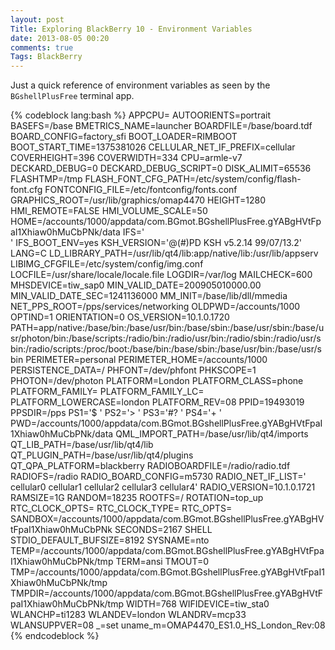 ```yaml
---
layout: post
Title: Exploring BlackBerry 10 - Environment Variables
date: 2013-08-05 00:20
comments: true
Tags: BlackBerry
---
```


Just a quick reference of environment variables as seen by the 
`BGshellPlusFree` terminal app.

{% codeblock lang:bash %}
APPCPU=
AUTOORIENTS=portrait
BASEFS=/base
BMETRICS_NAME=launcher
BOARDFILE=/base/board.tdf
BOARD_CONFIG=factory_sfi
BOOT_LOADER=RIMBOOT
BOOT_START_TIME=1375381026
CELLULAR_NET_IF_PREFIX=cellular
COVERHEIGHT=396
COVERWIDTH=334
CPU=armle-v7
DECKARD_DEBUG=0
DECKARD_DEBUG_SCRIPT=0
DISK_ALIMIT=65536
FLASHTMP=/tmp
FLASH_FONT_CFG_PATH=/etc/system/config/flash-font.cfg
FONTCONFIG_FILE=/etc/fontconfig/fonts.conf
GRAPHICS_ROOT=/usr/lib/graphics/omap4470
HEIGHT=1280
HMI_REMOTE=FALSE
HMI_VOLUME_SCALE=50
HOME=/accounts/1000/appdata/com.BGmot.BGshellPlusFree.gYABgHVtFpaI1Xhiaw0hMuCbPNk/data
IFS='   
'
IFS_BOOT_ENV=yes
KSH_VERSION='@(#)PD KSH v5.2.14 99/07/13.2'
LANG=C
LD_LIBRARY_PATH=/usr/lib/qt4/lib:app/native/lib:/usr/lib/appserv
LIBIMG_CFGFILE=/etc/system/config/img.conf
LOCFILE=/usr/share/locale/locale.file
LOGDIR=/var/log
MAILCHECK=600
MHSDEVICE=tiw_sap0
MIN_VALID_DATE=200905010000.00
MIN_VALID_DATE_SEC=1241136000
MM_INIT=/base/lib/dll/mmedia
NET_PPS_ROOT=/pps/services/networking
OLDPWD=/accounts/1000
OPTIND=1
ORIENTATION=0
OS_VERSION=10.1.0.1720
PATH=app/native:/base/bin:/base/usr/bin:/base/sbin:/base/usr/sbin:/base/usr/photon/bin:/base/scripts:/radio/bin:/radio/usr/bin:/radio/sbin:/radio/usr/sbin:/radio/scripts:/proc/boot:/base/bin:/base/sbin:/base/usr/bin:/base/usr/sbin
PERIMETER=personal
PERIMETER_HOME=/accounts/1000
PERSISTENCE_DATA=/
PHFONT=/dev/phfont
PHKSCOPE=1
PHOTON=/dev/photon
PLATFORM=London
PLATFORM_CLASS=phone
PLATFORM_FAMILY=
PLATFORM_FAMILY_LC=
PLATFORM_LOWERCASE=london
PLATFORM_REV=08
PPID=19493019
PPSDIR=/pps
PS1='$ '
PS2='> '
PS3='#? '
PS4='+ '
PWD=/accounts/1000/appdata/com.BGmot.BGshellPlusFree.gYABgHVtFpaI1Xhiaw0hMuCbPNk/data
QML_IMPORT_PATH=/base/usr/lib/qt4/imports
QT_LIB_PATH=/base/usr/lib/qt4/lib
QT_PLUGIN_PATH=/base/usr/lib/qt4/plugins
QT_QPA_PLATFORM=blackberry
RADIOBOARDFILE=/radio/radio.tdf
RADIOFS=/radio
RADIO_BOARD_CONFIG=m5730
RADIO_NET_IF_LIST=' cellular0 cellular1 cellular2 cellular3 cellular4'
RADIO_VERSION=10.1.0.1721
RAMSIZE=1G
RANDOM=18235
ROOTFS=/
ROTATION=top_up
RTC_CLOCK_OPTS=
RTC_CLOCK_TYPE=
RTC_OPTS=
SANDBOX=/accounts/1000/appdata/com.BGmot.BGshellPlusFree.gYABgHVtFpaI1Xhiaw0hMuCbPNk
SECONDS=2167
SHELL
STDIO_DEFAULT_BUFSIZE=8192
SYSNAME=nto
TEMP=/accounts/1000/appdata/com.BGmot.BGshellPlusFree.gYABgHVtFpaI1Xhiaw0hMuCbPNk/tmp
TERM=ansi
TMOUT=0
TMP=/accounts/1000/appdata/com.BGmot.BGshellPlusFree.gYABgHVtFpaI1Xhiaw0hMuCbPNk/tmp
TMPDIR=/accounts/1000/appdata/com.BGmot.BGshellPlusFree.gYABgHVtFpaI1Xhiaw0hMuCbPNk/tmp
WIDTH=768
WIFIDEVICE=tiw_sta0
WLANCHP=ti1283
WLANDEV=london
WLANDRV=mcp33
WLANSUPPVER=08
_=set
uname_m=OMAP4470_ES1.0_HS_London_Rev:08
{% endcodeblock %}
